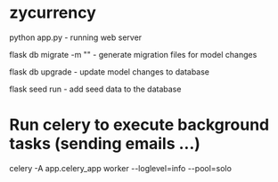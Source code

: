 # zycurrency

python app.py - running web server

flask db migrate -m "" - generate migration files for model changes

flask db upgrade - update model changes to database

flask seed run - add seed data to the database

#  Run celery to execute background tasks (sending emails ...)
celery -A app.celery_app  worker --loglevel=info --pool=solo
